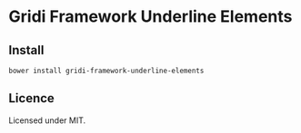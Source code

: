 # Gridi Framework Underline Elements

## Install
`bower install gridi-framework-underline-elements`

## Licence

Licensed under MIT.